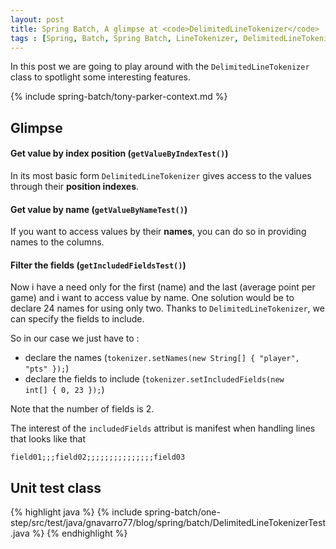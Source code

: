 ```yaml
---
layout: post
title: Spring Batch, A glimpse at <code>DelimitedLineTokenizer</code>
tags : [Spring, Batch, Spring Batch, LineTokenizer, DelimitedLineTokenizer]
---
```


In this post we are going to play around with the <code>DelimitedLineTokenizer</code> class to
spotlight some interesting features.

{% include spring-batch/tony-parker-context.md %}

## Glimpse

#### Get value by index position (<code>getValueByIndexTest()</code>)
In its most basic form <code>DelimitedLineTokenizer</code> gives access to the values through their **position indexes**. 

#### Get value by name (<code>getValueByNameTest()</code>)
If you want to access values by their **names**, you can do so in providing names to the columns.

#### Filter the fields (<code>getIncludedFieldsTest()</code>)  
Now i have a need only for the first (name) and the last (average point per game) and i want to access value by name. One solution would be to declare 24 names for using only two.
Thanks to <code>DelimitedLineTokenizer</code>, we can specify the fields to include.

So in our case we just have to :
 
 * declare the names (<code>tokenizer.setNames(new String[] { "player", "pts" });</code>)
 * declare the fields to include (<code>tokenizer.setIncludedFields(new int[] { 0, 23 });</code>) 
 
Note that the number of fields is 2.

The interest of the <code>includedFields</code> attribut is manifest when handling lines that looks like that

	field01;;;field02;;;;;;;;;;;;;;;field03

## Unit test class

{% highlight java %}
{% include spring-batch/one-step/src/test/java/gnavarro77/blog/spring/batch/DelimitedLineTokenizerTest.java %}
{% endhighlight %}